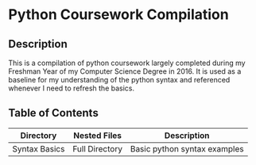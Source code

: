 # Python Coursework Compilation

## Description

This is a compilation of python coursework largely completed during my Freshman Year of my Computer Science Degree in 2016. It is used as a baseline for my understanding of the python syntax and referenced whenever I need to refresh the basics.

## Table of Contents

| Directory | Nested Files | Description |
| :-------: |  :---------: | :---------: |
| Syntax Basics | Full Directory | Basic python syntax examples |